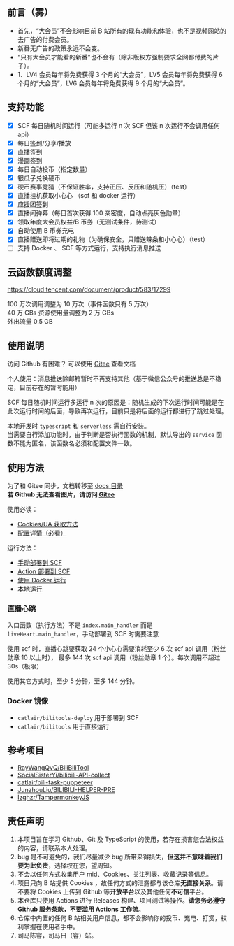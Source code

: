 ## 前言（雾）

- 首先，“大会员”不会影响目前 B 站所有的现有功能和体验，也不是视频网站的去广告的付费会员。
- 新番无广告的政策永远不会变。
- “只有大会员才能看的新番”也不会有（除非版权方强制要求全网都付费的片子）。
- 1、LV4 会员每年将免费获得 3 个月的“大会员”，LV5 会员每年将免费获得 6 个月的“大会员”，LV6 会员每年将免费获得 9 个月的“大会员”。

## 支持功能

- [x] SCF 每日随机时间运行（可能多运行 n 次 SCF 但该 n 次运行不会调用任何 api）
- [x] 每日签到/分享/播放
- [x] 直播签到
- [x] 漫画签到
- [x] 每日自动投币（指定数量）
- [x] 银瓜子兑换硬币
- [x] 硬币赛事竞猜（不保证胜率，支持正压、反压和随机压）（test）
- [x] 直播挂机获取小心心 （scf 和 docker 运行）
- [x] 应援团签到
- [x] 直播间弹幕（每日首次获得 100 亲密度，自动点亮灰色勋章）
- [x] 领取年度大会员权益/B 币券（无测试条件，待测试）
- [x] 自动使用 B 币券充电
- [x] 直播赠送即将过期的礼物（为确保安全，只赠送辣条和小心心）（test）
- [ ] 支持 Docker 、 SCF 等方式运行，支持执行消息推送

## 云函数额度调整

<https://cloud.tencent.com/document/product/583/17299>

100 万次调用调整为 10 万次（事件函数只有 5 万次）  
40 万 GBs 资源使用量调整为 2 万 GBs  
外出流量 0.5 GB

## 使用说明

访问 Github 有困难？ 可以使用 [Gitee](https://gitee.com/catlair/BiliTools) 查看文档

个人使用：消息推送除邮箱暂时不再支持其他（基于微信公众号的推送总是不稳定，目前存在的暂时能用）

SCF 每日随机时间运行多运行 n 次的原因是：随机生成的下次运行时间可能是在此次运行时间的后面，导致再次运行，目前只是将后面的运行都进行了跳过处理。

本地开发时 `typescript` 和 `serverless` 需自行安装。  
当需要自行添加功能时，由于判断是否执行函数的机制，默认导出的 `service` 函数不能为匿名，该函数名必须和配置文件一致。

## 使用方法

为了和 Gitee 同步，文档转移至 [docs 目录](./docs)  
**若 Github 无法查看图片，请访问 [Gitee](https://gitee.com/catlair/BiliTools/tree/main/docs)**

使用必读：

- [Cookies/UA 获取方法](./docs/readme.md)
- [配置详情（必看）](./docs/configuration.md)

运行方法：

- [手动部署到 SCF](./docs/手动部署到SCF.md)
- [Action 部署到 SCF](./docs/Action部署到SCF.md)
- [使用 Docker 运行](./docs/使用Docker运行.md)
- [本地运行](./docs/本地运行.md)

### 直播心跳

入口函数（执行方法）不是 `index.main_handler` 而是 `liveHeart.main_handler`，手动部署到 SCF 时需要注意

使用 scf 时，直播心跳要获取 24 个小心心需要消耗至少 6 次 scf api 调用（粉丝勋章 10 以上时）， 最多 144 次 scf api 调用（粉丝勋章 1 个）。每次调用不超过 30s（极限）

使用其它方式时，至少 5 分钟，至多 144 分钟。

### Docker 镜像

- `catlair/bilitools-deploy` 用于部署到 SCF
- `catlair/bilitools` 用于直接运行

## 参考项目

- [RayWangQvQ/BiliBiliTool](https://github.com/RayWangQvQ/BiliBiliTool)
- [SocialSisterYi/bilibili-API-collect](https://github.com/SocialSisterYi/bilibili-API-collect)
- [catlair/bili-task-puppeteer](https://github.com/catlair/bili-task-puppeteer)
- [JunzhouLiu/BILIBILI-HELPER-PRE](https://github.com/JunzhouLiu/BILIBILI-HELPER-PRE)
- [lzghzr/TampermonkeyJS](https://github.com/lzghzr/TampermonkeyJS)

## 责任声明

1. 本项目旨在学习 Github、Git 及 TypeScript 的使用，若存在损害您合法权益的内容，请联系本人处理。
2. bug 是不可避免的，我们尽量减少 bug 所带来得损失，**但这并不意味着我们要为此负责**，选择权在您，望周知。
3. 不会以任何方式收集用户 mid、Cookies、关注列表、收藏记录等信息。
4. 项目只向 B 站提供 Cookies ，故任何方式的泄露都与该仓库**无直接关系**。请不要将 Cookies 上传到 Github 等**开放平台**以及其他任何**不可信**平台。
5. 本仓库只使用 Actions 进行 Releases 构建、项目测试等操作。**请您务必遵守 Github 服务条款，不要滥用 Actions 工作流**。
6. 仓库中内置的任何 B 站相关用户信息，都不会影响你的投币、充电、打赏，权利掌握在使用者手中。
7. 司马陈睿，司马日（睿）站。
